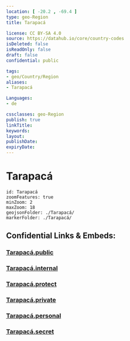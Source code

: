 ```yaml
---
location: [ -20.2 , -69.4 ] 
type: geo-Region
title: Tarapacá

license: CC BY-SA 4.0
source: https://datahub.io/core/country-codes
isDeleted: false
isReadOnly: false
draft: false
confidential: public

tags:
- geo/Country/Region
aliases:
- Tarapacá

Languages:
- de

cssclasses: geo-Region
publish: true
linkTitle: 
keywords: 
layout: 
publishDate: 
expiryDate: 
---
```


# Tarapacá

```leaflet
id: Tarapacá
zoomFeatures: true 
minZoom: 2 
maxZoom: 18
geojsonFolder: ./Tarapacá/
markerFolder: ./Tarapacá/
```


## Confidential Links & Embeds: 

### [Tarapacá.public](/_public/\Earth\Continent\America~South\Chile\regions~ChileTarapacá.public.md) 

### [Tarapacá.internal](/_internal/\Earth\Continent\America~South\Chile\regions~ChileTarapacá.internal.md) 

### [Tarapacá.protect](/_protect/\Earth\Continent\America~South\Chile\regions~ChileTarapacá.protect.md) 

### [Tarapacá.private](/_private/\Earth\Continent\America~South\Chile\regions~ChileTarapacá.private.md) 

### [Tarapacá.personal](/_personal/\Earth\Continent\America~South\Chile\regions~ChileTarapacá.personal.md) 

### [Tarapacá.secret](/_secret/\Earth\Continent\America~South\Chile\regions~ChileTarapacá.secret.md)

